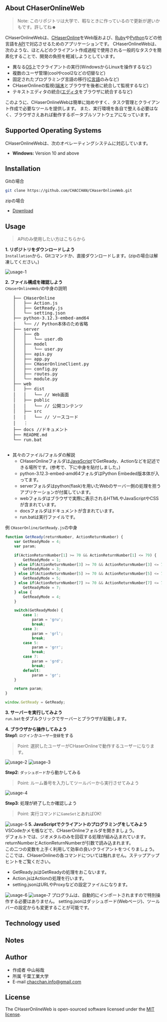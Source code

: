 ## About CHaserOnlineWeb
> Note: このリポジトリは大学で、暇なときに作っているので更新が遅いかもです。許してね☻

CHaserOnlineWebは、[CHaserOnline](http://www.zenjouken.com/?page_id=62)をWeb版および、[Ruby](https://ja.wikipedia.org/wiki/Ruby)や[Python](https://ja.wikipedia.org/wiki/Python)などの他言語を[API](https://ja.wikipedia.org/wiki/API)で対応させるためのアプリケーションです。
CHaserOnlineWebは、次のような、ほとんどのクライアント作成過程で使用される一般的なタスクを簡素化することで、開発の負担を軽減しようとしています。
- 異なる[OS](https://ja.wikipedia.org/wiki/OS)上でクライアントの実行(WindowsからLinuxを操作するなど)
- 複数のユーザ管理(coolやcool2などの切替など)
- 固定されたプログラミング言語の移行([C言語](https://ja.wikipedia.org/wiki/C%E8%A8%80%E8%AA%9E)のみなど)
- CHaserOnlineの監視([端末](https://ja.wikipedia.org/wiki/%E7%AB%AF%E6%9C%AB%E3%82%A8%E3%83%9F%E3%83%A5%E3%83%AC%E3%83%BC%E3%82%BF)とブラウザを後者に統合して監視するなど)
- テキストエディタの統合([エディタ](https://ja.wikipedia.org/wiki/%E3%82%A8%E3%83%87%E3%82%A3%E3%82%BF)をブラウザに統合するなど)

このように、CHaserOnlineWebは簡単に始めやすく、タスク管理とクライアント作成で必要なツールを提供します。
また、実行環境を各自で整える必要はなく、ブラウザさえあれば動作するポータブルソフトウェアになっています。

## Supported Operating Systems
CHaserOnlineWebは、次のオペレーティングシステムに対応しています。

- **Windows:** Version 10 and above

## Installation
Gitの場合
```bash
git clone https://github.com/CHACCHAN/CHaserOnlineWeb.git
```

zipの場合
- [Download](https://github.com/CHACCHAN/CHaserOnlineWeb/archive/refs/heads/main.zip)

## Usage
> APIのみ使用したい方はこちらから

**1. リポジトリをダウンロードしよう**  
   `Installation`から、Gitコマンドか、直接ダウンロードします。(zipの場合は解凍してください。)
   
   ![usage-1](https://raw.githubusercontent.com/CHACCHAN/CHaserOnlineWeb/main/docs/img/usage-1.png)

**2. ファイル構成を確認しよう**  
   `CHaserOnlineWeb/`の中身の説明  
   <pre>
   ├── CHaserOnline
   │   ├── Action.js
   │   ├── GetReady.js
   │   └── setting.json
   ├── python-3.12.3-embed-amd64
   │   └── // Python本体のため省略
   ├── server
   │   ├── db
   │   │   └── user.db
   │   ├── model
   │   │   └── user.py
   │   ├── apis.py
   │   ├── app.py
   │   ├── CHaserOnlineClient.py
   │   ├── config.py
   │   ├── routes.py
   │   └── module.py
   ├── web
   │   ├── dist
   │   │   └── // Web画面
   │   ├── public
   │   │   └── // 公開コンテンツ
   │   ├── src
   │   │   └── // ソースコード
   │   ︙
   ├── docs //ドキュメント
   ├── README.md
   └── run.bat
   </pre>

   - 其々のファイル/フォルダの解説
      - CHaserOnlineフォルダは[JavaScript](https://ja.wikipedia.org/wiki/JavaScript)でGetReady、Actionなどを記述できる場所です。(参考で、下に中身を貼付しました。)
      - python-3.12.3-embed-amd64フォルダはPython Embeded版本体が入ってます。
      - serverフォルダはpython(flask)を用いたWebのサーバー側の処理を担うアプリケーションが付属しています。
      - webフォルダはブラウザで実際に表示されるHTMLやJavaScriptやCSSが含まれています。
      - docsフォルダはドキュメントが含まれています。
      - run.batは実行ファイルです。
   
   例 `CHaserOnline/GetReady.js`の中身
   
   ``` javascript
   function GetReady(returnNumber, ActionReturnNumber) {
       var GetReadyMode = 4;
       var param;
   
       if(ActionReturnNumber[1] >= 70 && ActionReturnNumber[1] <= 79) {
           GetReadyMode = 1;
       } else if(ActionReturnNumber[3] >= 70 && ActionReturnNumber[3] <= 79) {
           GetReadyMode = 3;
       } else if(ActionReturnNumber[5] >= 70 && ActionReturnNumber[5] <= 79) {
           GetReadyMode = 5;
       } else if(ActionReturnNumber[7] >= 70 && ActionReturnNumber[7] <= 79) {
           GetReadyMode = 7;
       } else {
           GetReadyMode = 4;
       }
   
       switch(GetReadyMode) {
           case 1:
               param = 'gru';
               break;
           case 3:
               param = 'grl';
               break;
           case 5:
               param = 'grr';
               break;
           case 7:
               param = 'grd';
               break;
           default:
               param = 'gr';
       }
   
       return param;
   }
   
   window.GetReady = GetReady;
   ```

**3. サーバーを実行してみよう**  
   `run.bat`をダブルクリックでサーバーとブラウザが起動します。

**4. ブラウザから操作してみよう**  
   **Step1**: `ログイン`か`ユーザー登録`をする
   > Point: 選択したユーザーがCHaserOnlineで動作するユーザーになります。
   
   ![usage-2](https://github.com/CHACCHAN/CHaserOnlineWeb/blob/main/docs/img/usage-2.png?raw=true)
   ![usage-3](https://github.com/CHACCHAN/CHaserOnlineWeb/blob/main/docs/img/usage-3.png?raw=true)

   **Step2**: `ダッシュボード`から動かしてみる
   > Point: ルーム番号を入力してツールバーから実行させてみよう
   
   ![usage-4](https://github.com/CHACCHAN/CHaserOnlineWeb/blob/main/docs/img/usage-4.png?raw=true)

   **Step3**: 処理が終了したか確認しよう
   > Point: 実行コマンドに`GameSet`とあればOK!

   ![usage-5](https://github.com/CHACCHAN/CHaserOnlineWeb/blob/main/docs/img/usage-5.png?raw=true)
**5. JavaScriptでクライアントのプログラミングをしてみよう**  
   VSCodeかメモ帳などで、CHaserOnlineフォルダを開きましょう。  
   デフォルトでは、ジオメタルのみを回収する処理が組み込まれています。  
   returnNumberとActionReturnNumberが引数で読み込まれます。  
   この二つの変数を上手く利用して効率の良いクライアントをつくりましょう。  
   ここでは、CHaserOnlineの各コマンドについては触れません。ステップアップヒントをご覧ください。
   - GetReady.jsはGetReadyの処理をおこないます。
   - Action.jsはActionの処理を行います。
   - setting.jsonはURLやProxyなどの設定ファイルになります。

   ![usage-6](https://github.com/CHACCHAN/CHaserOnlineWeb/blob/main/docs/img/usage-6.png?raw=true)
   ![usage-7](https://github.com/CHACCHAN/CHaserOnlineWeb/blob/main/docs/img/usage-7.png?raw=true)
   プログラムは、自動的にインポートされますので特別操作する必要はありません。
   setting.jsonはダッシュボード(Webページ)、ツールバーの設定からも変更することが可能です。

## Technology used

## Notes

## Author
- 作成者 中山裕哉
- 所属 千葉工業大学
- E-mail chacchan.info@gmail.com

## License
The CHaserOnlineWeb is open-sourced software licensed under the [MIT license](https://github.com/laravel/framework/blob/11.x/LICENSE.md).
